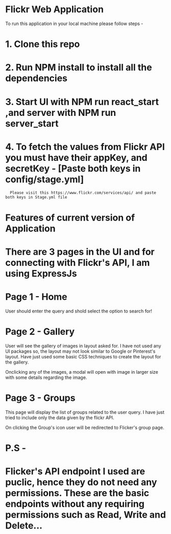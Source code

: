 
# Flickr Web Application

To run this application in your local machine please follow steps -

# 1. Clone this repo

# 2. Run NPM install to install all the dependencies

# 3. Start UI with NPM run react_start ,and server with NPM run server_start

# 4. To fetch the values from Flickr API you must have their appKey, and secretKey - [Paste both keys in config/stage.yml]

      Please visit this https://www.flickr.com/services/api/ and paste both keys in Stage.yml file

# Features of current version of Application

# There are 3 pages in the UI and for connecting with Flickr's API, I am using ExpressJs

# Page 1 - Home

User should enter the query and shold select the option to search for!

# Page 2 - Gallery

User will see the gallery of images in layout asked for. I have not used any UI packages so, the layout may not look similar to Google or Pinterest's layout. Have just used some basic CSS techniques to create the layout for the gallery.

Onclicking any of the images, a modal will open with image in larger size with some details regarding the image.

# Page 3 - Groups

This page will display the list of groups related to the user query. I have just tried to include only the data given by the flickr API.

On clicking the Group's icon user will be redirected to Flicker's group page.

# P.S -

# Flicker's API endpoint I used are puclic, hence they do not need any permissions. These are the basic endpoints without any requiring permissions such as Read, Write and Delete...
